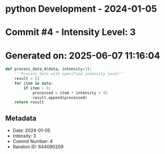 ﻿# python Development - 2024-01-05
# Commit #4 - Intensity Level: 3
# Generated on: 2025-06-07 11:16:04
```python
def process_data_4(data, intensity=3):
    '''Process data with specified intensity level'''
    result = []
    for item in data:
        if item > 0:
            processed = item * intensity + 95
            result.append(processed)
    return result
```
## Metadata
- Date: 2024-01-05
- Intensity: 3
- Commit Number: 4
- Random ID: 644090209
